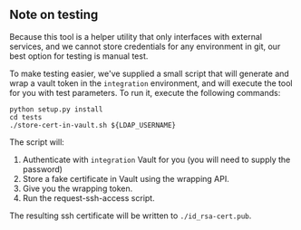 ## Note on testing
Because this tool is a helper utility that only 
interfaces with external services, and we cannot
store credentials for any environment in git, our
best option for testing is manual test.

To make testing easier, we've supplied a small 
script that will generate and wrap a vault token
in the `integration` environment, and will execute 
the tool for you with test parameters.  To run it, 
execute the following commands:

```
python setup.py install
cd tests
./store-cert-in-vault.sh ${LDAP_USERNAME}
```

The script will: 
1. Authenticate with `integration` Vault for
you (you will need to supply the password)
2. Store a fake certificate in Vault using the wrapping API. 
3. Give you the wrapping token.
4. Run the request-ssh-access script.

The resulting ssh certificate will be written to 
`./id_rsa-cert.pub`.

